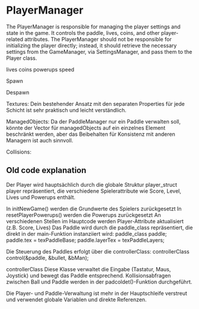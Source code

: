 # PlayerManager

The PlayerManager is responsible for managing the player settings and state in the game. It controls the paddle, lives,
coins, and other player-related attributes. The PlayerManager should not be responsible for initializing the player
directly; instead, it should retrieve the necessary settings from the GameManager, via SettingsManager, and pass them to
the Player class.

lives
coins
powerups
speed

Spawn

Despawn

Textures:
Dein bestehender Ansatz mit den separaten Properties für jede Schicht ist sehr praktisch und leicht verständlich.

ManagedObjects:
Da der PaddleManager nur ein Paddle verwalten soll, könnte der Vector für managedObjects auf ein einzelnes Element
beschränkt werden, aber das Beibehalten für Konsistenz mit anderen Managern ist auch sinnvoll.

Collisions:

## Old code explanation

Der Player wird hauptsächlich durch die globale Struktur player_struct player repräsentiert, die verschiedene
Spielerattribute wie Score, Level, Lives und Powerups enthält.

In initNewGame() werden die Grundwerte des Spielers zurückgesetzt
In resetPlayerPowerups() werden die Powerups zurückgesetzt
An verschiedenen Stellen im Hauptcode werden Player-Attribute aktualisiert (z.B. Score, Lives)
Das Paddle wird durch die paddle_class repräsentiert, die direkt in der main-Funktion instanziiert wird:
paddle_class paddle;
paddle.tex = texPaddleBase;
paddle.layerTex = texPaddleLayers;

Die Steuerung des Paddles erfolgt über die controllerClass:
controllerClass control(&paddle, &bullet, &bMan);

controllerClass
Diese Klasse verwaltet die Eingabe (Tastatur, Maus, Joystick) und bewegt das Paddle entsprechend. Kollisionsabfragen
zwischen Ball und Paddle werden in der padcoldet()-Funktion durchgeführt.

Die Player- und Paddle-Verwaltung ist mehr in der Hauptschleife verstreut und verwendet globale Variablen und direkte
Referenzen.
